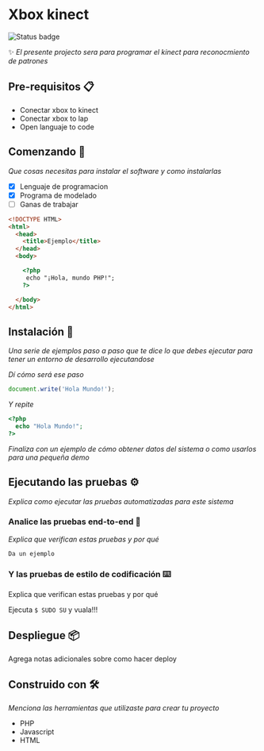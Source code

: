 # Xbox kinect 
![Status badge](https://img.shields.io/badge/status-in%20progress-blueviolet)

✨ _El presente projecto sera para programar el kinect para reconocmiento de patrones_

## Pre-requisitos 📋

- Conectar xbox to kinect
- Conectar xbox to lap
- Open languaje to code


## Comenzando 🚀

_Que cosas necesitas para instalar el software y como instalarlas_

- [X] Lenguaje de programacion
- [X] Programa de modelado 
- [ ] Ganas de trabajar

```html
<!DOCTYPE HTML>
<html>
  <head>
    <title>Ejemplo</title>
  </head>
  <body>

    <?php
     echo "¡Hola, mundo PHP!";
    ?>

  </body>
</html>
```

## Instalación 🔧

_Una serie de ejemplos paso a paso que te dice lo que debes ejecutar para tener un entorno de desarrollo ejecutandose_

_Dí cómo será ese paso_

```js
document.write('Hola Mundo!');
```

_Y repite_

```php
<?php 
  echo "Hola Mundo!"; 
?>
```

_Finaliza con un ejemplo de cómo obtener datos del sistema o como usarlos para una pequeña demo_

## Ejecutando las pruebas ⚙️

_Explica como ejecutar las pruebas automatizadas para este sistema_

### Analice las pruebas end-to-end 🔩

_Explica que verifican estas pruebas y por qué_

```
Da un ejemplo
```

### Y las pruebas de estilo de codificación ⌨️

Explica que verifican estas pruebas y por qué

Ejecuta `$ SUDO SU` y vuala!!!

## Despliegue 📦

Agrega notas adicionales sobre como hacer deploy

## Construido con 🛠️

_Menciona las herramientas que utilizaste para crear tu proyecto_

* PHP
* Javascript
* HTML